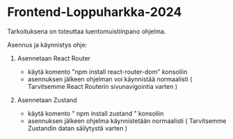 # Frontend-Loppuharkka-2024
Tarkoituksena on toteuttaa luentomuistiinpano ohjelma. 

Asennus ja käynnistys ohje:


1. Asennetaan React Router
    - käytä komento "npm install react-router-dom" konsoliin
    - asennuksen jälkeen ohjelman voi käynnistää normaalisti
    ( Tarvitsemme React Routerin sivunavigointia varten )

2. Asennetaan Zustand
    - käytä komento " npm install zustand " konsoliin
    - asennuksen jälkeen ohjelma käynnistetään normaalisti
    ( Tarvitsemme Zustandin datan säilytystä varten )